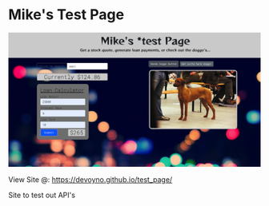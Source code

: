 # Mike's Test Page

![Screenshot](ss.png)

View Site @: https://devoyno.github.io/test_page/

Site to test out API's
